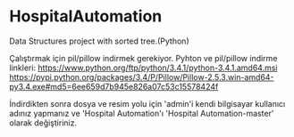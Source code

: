 # HospitalAutomation
Data Structures project with sorted tree.(Python)

Çalıştırmak için pil/pillow indirmek gerekiyor.
Pyhton ve pil/pillow indirme linkleri:
https://www.python.org/ftp/python/3.4.1/python-3.4.1.amd64.msi
https://pypi.python.org/packages/3.4/P/Pillow/Pillow-2.5.3.win-amd64-py3.4.exe#md5=6ee659d7b945e826a07c53c15578424f

İndirdikten sonra dosya ve resim yolu için 'admin'i kendi bilgisayar kullanıcı adınız yapmanız ve 'Hospital Automation'ı 'Hospital Automation-master' olarak değiştiriniz.
